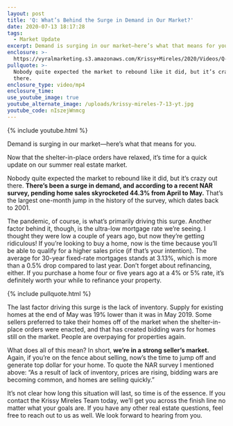 ```yaml
---
layout: post
title: 'Q: What’s Behind the Surge in Demand in Our Market?'
date: 2020-07-13 18:17:28
tags:
  - Market Update
excerpt: Demand is surging in our market—here’s what that means for you.
enclosure: >-
  https://vyralmarketing.s3.amazonaws.com/Krissy+Mireles/2020/Videos/Q-+Whats+Behind+the+Surge+in+Demand+in+Our+Market_.mp4
pullquote: >-
  Nobody quite expected the market to rebound like it did, but it’s crazy out
  there.
enclosure_type: video/mp4
enclosure_time:
use_youtube_image: true
youtube_alternate_image: /uploads/krissy-mireles-7-13-yt.jpg
youtube_code: nIszejWnmcg
---
```


{% include youtube.html %}

Demand is surging in our market—here’s what that means for you.&nbsp;

Now that the shelter-in-place orders have relaxed, it’s time for a quick update on our summer real estate market.&nbsp;

Nobody quite expected the market to rebound like it did, but it’s crazy out there. **There’s been a surge in demand, and according to a recent NAR survey, pending home sales skyrocketed 44.3% from April to May.** That’s the largest one-month jump in the history of the survey, which dates back to 2001.&nbsp;

The pandemic, of course, is what’s primarily driving this surge. Another factor behind it, though, is the ultra-low mortgage rate we’re seeing. I thought they were low a couple of years ago, but now they’re getting ridiculous\! If you’re looking to buy a home, now is the time because you’ll be able to qualify for a higher sales price (if that’s your intention). The average for 30-year fixed-rate mortgages stands at 3.13%, which is more than a 0.5% drop compared to last year. Don’t forget about refinancing, either. If you purchase a home four or five years ago at a 4% or 5% rate, it’s definitely worth your while to refinance your property.&nbsp;

{% include pullquote.html %}

The last factor driving this surge is the lack of inventory. Supply for existing homes at the end of May was 19% lower than it was in May 2019. Some sellers preferred to take their homes off of the market when the shelter-in-place orders were enacted, and that has created bidding wars for homes still on the market. People are overpaying for properties again.&nbsp;

What does all of this mean? In short, **we’re in a strong seller’s market.** Again, if you’re on the fence about selling, now’s the time to jump off and generate top dollar for your home. To quote the NAR survey I mentioned above: “As a result of lack of inventory, prices are rising, bidding wars are becoming common, and homes are selling quickly.”

It’s not clear how long this situation will last, so time is of the essence. If you contact the Krissy Mireles Team today, we’ll get you across the finish line no matter what your goals are. If you have any other real estate questions, feel free to reach out to us as well. We look forward to hearing from you.&nbsp;